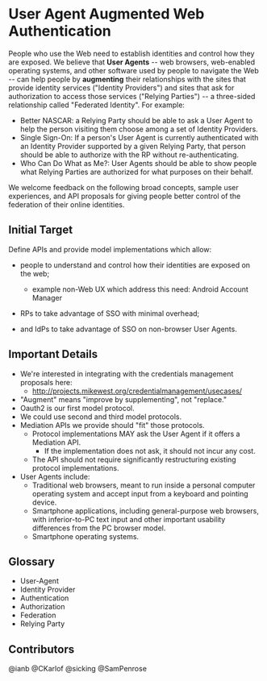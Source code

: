 User Agent Augmented Web Authentication
======================================

People who use the Web need to establish identities and control how they are exposed. We believe that **User Agents** -- web browsers, web-enabled operating systems, and other software used by people to navigate the Web -- can help people by **augmenting** their relationships with the sites that provide identity services ("Identity Providers") and sites that ask for authorization to access those services ("Relying Parties") -- a three-sided relationship called "Federated Identity". For example:

  * Better NASCAR: a Relying Party should be able to ask a User Agent to help the person visiting them choose among a set of Identity Providers.
  * Single Sign-On: If a person's User Agent is currently authenticated with an Identity Provider supported by a given Relying Party, that person should be able to authorize with the RP without re-authenticating.
  * Who Can Do What as Me?: User Agents should be able to show people what Relying Parties are authorized for what purposes on their behalf.

We welcome feedback on the following broad concepts, sample user experiences, and API proposals for giving people better control of the federation of their online identities.

Initial Target
--------------
Define APIs and provide model implementations which allow:

  - people to understand and control how their identities are exposed on the web;

    + example non-Web UX which address this need: Android Account Manager

  - RPs to take advantage of SSO with minimal overhead;
  - and IdPs to take advantage of SSO on non-browser User Agents.

Important Details
-----------------

  * We're interested in integrating with the credentials management proposals here:
    + http://projects.mikewest.org/credentialmanagement/usecases/
  * "Augment" means "improve by supplementing", not "replace."
  * Oauth2 is our first model protocol.
  * We could use second and third model protocols.
  * Mediation APIs we provide should "fit" those protocols.
    + Protocol implementations MAY ask the User Agent if it offers a Mediation API.
      - If the implementation does not ask, it should not incur any cost.
    + The API should not require significantly restructuring existing protocol implementations.
  * User Agents include:
    + Traditional web browsers, meant to run inside a personal computer operating system and accept input from a keyboard and pointing device.
    + Smartphone applications, including general-purpose web browsers, with inferior-to-PC text input and other important usability differences from the PC browser model.
    + Smartphone operating systems.


Glossary
--------

  * User-Agent
  * Identity Provider
  * Authentication
  * Authorization
  * Federation
  * Relying Party

Contributors
------------

  @ianb
  @CKarlof
  @sicking
  @SamPenrose